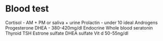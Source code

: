 # Blood test
Cortisol - AM + PM or saliva + urine
Prolactin - under 10 ideal
Androgens
Progesterone
DHEA - 380-420mg/dl
Endocrine
Whole blood seratonin
Thyroid
TSH
Estrone sulfate
DHEA sulfate
Vit d 50-55ng/dl